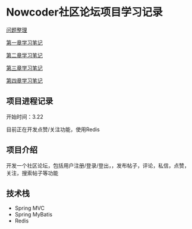 # Nowcoder社区论坛项目学习记录

[问题整理](https://github.com/tietietietie/nowcoder_project/blob/master/Notes/Problems.md)

[第一章学习笔记](https://github.com/tietietietie/nowcoder_project/blob/master/Notes/Chapter1.md)

[第二章学习笔记](https://github.com/tietietietie/nowcoder_project/blob/master/Notes/Chapter2.md)

[第三章学习笔记](https://github.com/tietietietie/nowcoder_project/blob/master/Notes/Chapter3.md)

[第四章学习笔记](https://github.com/tietietietie/nowcoder_project/blob/master/Notes/Chapter4.md)

## 项目进程记录

开始时间：3.22

目前正在开发点赞/关注功能，使用Redis

## 项目介绍

开发一个社区论坛，包括用户注册/登录/登出，，发布帖子，评论，私信，点赞，关注，搜索帖子等功能

## 技术栈

* Spring MVC
* Spring MyBatis
* Redis
